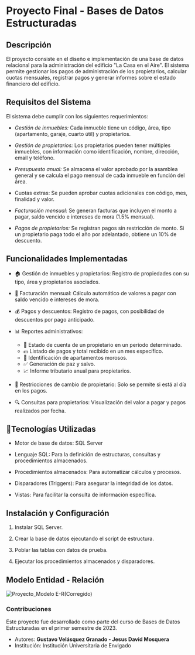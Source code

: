 # Proyecto Final - Bases de Datos Estructuradas

## Descripción

El proyecto consiste en el diseño e implementación de una base de datos relacional para la administración del edificio "La Casa en el Aire". El sistema permite gestionar los pagos de administración de los propietarios, calcular cuotas mensuales, registrar pagos y generar informes sobre el estado financiero del edificio.

## Requisitos del Sistema

El sistema debe cumplir con los siguientes requerimientos:

- *Gestión de inmuebles:* Cada inmueble tiene un código, área, tipo (apartamento, garaje, cuarto útil) y propietarios.

- *Gestión de propietarios:* Los propietarios pueden tener múltiples inmuebles, con información como identificación, nombre, dirección, email y teléfono.

- *Presupuesto anual:* Se almacena el valor aprobado por la asamblea general y se calcula el pago mensual de cada inmueble en función del área.

- Cuotas extras: Se pueden aprobar cuotas adicionales con código, mes, finalidad y valor.

- *Facturación mensual:* Se generan facturas que incluyen el monto a pagar, saldo vencido e intereses de mora (1.5% mensual).

- *Pagos de propietarios:* Se registran pagos sin restricción de monto. Si un propietario paga todo el año por adelantado, obtiene un 10% de descuento.

## Funcionalidades Implementadas

- 🏠 Gestión de inmuebles y propietarios: Registro de propiedades con su tipo, área y propietarios asociados.

- 📑 Facturación mensual: Cálculo automático de valores a pagar con saldo vencido e intereses de mora.

- 💰 Pagos y descuentos: Registro de pagos, con posibilidad de descuentos por pago anticipado.

- 📊 Reportes administrativos:

    - 📜 Estado de cuenta de un propietario en un período determinado.
    - 💵 Listado de pagos y total recibido en un mes específico.
    - 🚨 Identificación de apartamentos morosos.
    - ✅ Generación de paz y salvo.
    - 📈 Informe tributario anual para propietarios.

- 🔄 Restricciones de cambio de propietario: Solo se permite si está al día en los pagos.

- 🔍 Consultas para propietarios: Visualización del valor a pagar y pagos realizados por fecha.

## 🚀Tecnologías Utilizadas

- Motor de base de datos: SQL Server

- Lenguaje SQL: Para la definición de estructuras, consultas y procedimientos almacenados.

- Procedimientos almacenados: Para automatizar cálculos y procesos.

- Disparadores (Triggers): Para asegurar la integridad de los datos.

- Vistas: Para facilitar la consulta de información específica.

## Instalación y Configuración

1. Instalar SQL Server.

2. Crear la base de datos ejecutando el script de estructura.

3. Poblar las tablas con datos de prueba.

4. Ejecutar los procedimientos almacenados y disparadores.

## Modelo Entidad - Relación

![Proyecto_Modelo E-R(Corregido)](https://github.com/user-attachments/assets/8e6bdf3e-e0f8-4731-aa60-e55fa30153ec)

### Contribuciones

Este proyecto fue desarrollado como parte del curso de Bases de Datos Estructuradas en el primer semestre de 2023.

- Autores: **Gustavo Velásquez Granado - Jesus David Mosquera**
- Institución: Institución Universitaria de Envigado
